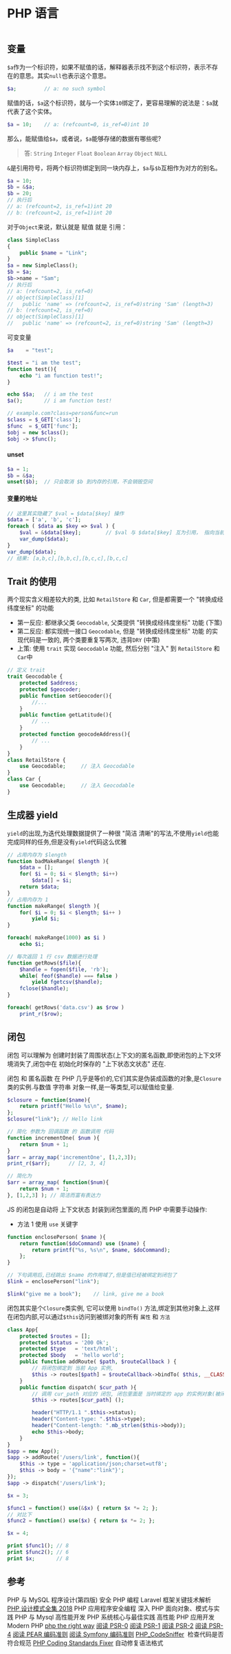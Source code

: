 # PHP 语言

```php

```

## 变量

`$a`作为一个标识符，如果不赋值的话，解释器表示找不到这个标识符，表示不存在的意思。其实`null`也表示这个意思。

```php
$a;         // a: no such symbol
```

赋值的话，`$a`这个标识符，就与一个实体`10`绑定了，更容易理解的说法是：`$a`就代表了这个实体。

```php
$a = 10;    // a: (refcount=0, is_ref=0)int 10
```

那么，能赋值给`$a`，或者说，`$a`能够存储的数据有哪些呢?

> 答: `String` `Integer` `Float` `Boolean` `Array` `Object` `NULL`

`&`是引用符号，将两个标识符绑定到同一块内存上，`$a`与`$b`互相作为对方的别名。

```php
$a = 10;
$b = &$a;
$b = 20;
// 执行后
// a: (refcount=2, is_ref=1)int 20
// b: (refcount=2, is_ref=1)int 20
```

对于`Object`来说，默认就是 赋值 就是 引用：

```php
class SimpleClass
{
    public $name = "Link";
}
$a = new SimpleClass();
$b = $a;
$b->name = "Sam";
// 执行后
// a: (refcount=2, is_ref=0)
// object(SimpleClass)[1]
//   public 'name' => (refcount=2, is_ref=0)string 'Sam' (length=3)
// b: (refcount=2, is_ref=0)
// object(SimpleClass)[1]
//   public 'name' => (refcount=2, is_ref=0)string 'Sam' (length=3)
```

可变变量

```php
$a    = "test";

$test = "i am the test";
function test(){
    echo "i am function test!";
}

echo $$a; 	// i am the test
$a(); 		// i am function test!

// example.com?class=person&func=run
$class = $_GET['class'];
$func  = $_GET['func'];
$obj = new $class();
$obj -> $func();
```

#### unset

```php
$a = 1;
$b = &$a;
unset($b);  // 只会取消 $b 到内存的引用，不会销毁空间
```

#### 变量的地址

```php
// 这里其实隐藏了 $val = $data[$key] 操作
$data = ['a', 'b', 'c'];
foreach ( $data as $key => $val ) {
    $val = &$data[$key];        // $val 与 $data[$key] 互为引用， 指向当前 $data[$key] 表示的实体
    var_dump($data);
}
var_dump($data);
// 结果: [a,b,c],[b,b,c],[b,c,c],[b,c,c]
```

## Trait 的使用

两个现实含义相差较大的类, 比如 `RetailStore` 和 `Car`, 但是都需要一个 "转换成经纬度坐标" 的功能

- 第一反应: 都继承父类 `Geocodable`, 父类提供 "转换成经纬度坐标" 功能 (下策)
- 第二反应: 都实现统一接口 `Geocodable`, 但是 "转换成经纬度坐标" 功能 的实现代码是一致的, 两个类要重复写两次, 违背`DRY` (中策)
- 上策: 使用 `trait` 实现 `Geocodable` 功能, 然后分别 "注入" 到 `RetailStore` 和 `Car`中

```php
// 定义 trait
trait Geocodable {
    protected $address;
    protected $geocoder;
    public function setGeocoder(){
        //...
    }
    public function getLatitude(){
        // ...
    }
    protected function geocodeAddress(){
        // ...
    }
}
class RetailStore {
    use Geocodable;     // 注入 Geocodable
}
class Car {
    use Geocodable;     // 注入 Geocodable
}
```

## 生成器 yield

`yield`的出现,为迭代处理数据提供了一种很 "简洁 清晰"的写法,不使用`yield`也能完成同样的任务,但是没有`yield`代码这么优雅

```php
// 占用内存为 $length
function badMakeRange( $length ){
    $data = [];
    for( $i = 0; $i < $length; $i++)
        $data[] = $i;
    return $data;
}
// 占用内存为 1
function makeRange( $length ){
    for( $i = 0; $i < $length; $i++ )
        yield $i;
}

foreach( makeRange(1000) as $i )
    echo $i;

// 每次返回 1 行 csv 数据进行处理
function getRows($file){
    $handle = fopen($file, 'rb');
    while( feof($handle) === false )
        yield fgetcsv($handle);
    fclose($handle);
}

foreach( getRows('data.csv') as $row )
    print_r($row);
```

## 闭包

闭包 可以理解为 创建时封装了周围状态(上下文)的匿名函数,即使闭包的上下文环境消失了,闭包中在 初始化时保存的 "上下状态文状态" 还在.

闭包 和 匿名函数 在 PHP 几乎是等价的,它们其实是伪装成函数的对象,是`Closure`类的实例.与数值 字符串 对象一样,是一等类型,可以赋值给变量.

```php
$closure = function($name){
    return printf("Hello %s\n", $name);
};
$closure("link"); // Hello link

// 简化 参数为 回调函数 的 函数调用 代码
function incrementOne( $num ){
    return $num + 1;
}
$arr = array_map('incrementOne', [1,2,3]);
print_r($arr);      // [2, 3, 4]

// 简化为
$arr = array_map( function($num){
    return $num + 1;
}, [1,2,3] ); // 简洁而富有表达力
```

JS 的闭包是自动将 上下文状态 封装到闭包里面的,而 PHP 中需要手动操作:

- 方法 1 使用 `use` 关键字

```php
function enclosePerson( $name ){
    return function($doCommand) use ($name) {
        return printf("%s, %s\n", $name, $doCommand);
    };
}

// 下句调用后,已经跳出 $name 的作用域了,但是值已经被绑定到闭包了
$link = enclosePerson("link");

$link("give me a book");    // link, give me a book
```

闭包其实是个`Closure`类实例, 它可以使用 `bindTo()` 方法,绑定到其他对象上,这样在闭包内部,可以通过`$this`访问到被绑对象的所有 `属性` 和 `方法`

```php
class App{
    protected $routes = [];
    protected $status = '200 Ok';
    protected $type   = 'text/html';
    protected $body   = 'hello world';
    public function addRoute( $path, $routeCallback ) {
        // 将闭包绑定到 当前 App 实例,
        $this -> routes[$path] = $routeCallback->bindTo( $this, __CLASS__ );
    }
    public function dispatch( $cur_path ){
        // 调用 cur_path 对应的 闭包, 闭包里面是 当时绑定的 app 的实例对象(被闭包操作过)
        $this -> routes[$cur_path] ();

        header("HTTP/1.1 ".$this->status);
        header("Content-type: ".$this->type);
        header("Content-length: ".mb_strlen($this->body));
        echo $this->body;
    }
}
$app = new App();
$app -> addRoute('/users/link', function(){
    $this -> type = 'application/json;charset=utf8';
    $this -> body = '{"name":"link"}';
});
$app -> dispatch('/users/link');
```

```php
$x = 3;

$func1 = function() use(&$x) { return $x *= 2; };
// 对比下
$func2 = function() use($x) { return $x *= 2; };

$x = 4;

print $func1(); // 8
print $func2(); // 6
print $x;       // 8
```


## 参考

PHP 与 MySQL 程序设计(第四版)
安全 PHP 编程
Laravel 框架关键技术解析
[PHP 设计模式全集 2018](https://learnku.com/docs/php-design-patterns/2018)
PHP 应用程序安全编程
深入 PHP 面向对象、模式与实践
PHP 与 Mysql 高性能开发
PHP 系统核心与最佳实践
高性能 PHP 应用开发
Modern PHP
[php the right way](http://laravel-china.github.io/php-the-right-way/)
[阅读 PSR-0](https://github.com/php-fig/fig-standards/blob/master/accepted/PSR-0.md)
[阅读 PSR-1](https://github.com/php-fig/fig-standards/blob/master/accepted/PSR-1-basic-coding-standard.md)
[阅读 PSR-2](https://github.com/php-fig/fig-standards/blob/master/accepted/PSR-2-coding-style-guide.md)
[阅读 PSR-4](https://github.com/php-fig/fig-standards/blob/master/accepted/PSR-4-autoloader.md)
[阅读 PEAR 编码准则](http://pear.php.net/manual/en/standards.php)
[阅读 Symfony 编码准则](http://symfony.com/doc/current/contributing/code/standards.html)
[PHP_CodeSniffer](http://pear.php.net/package/PHP_CodeSniffer/)  检查代码是否符合规范
[PHP Coding Standards Fixer](http://cs.sensiolabs.org/) 自动修复语法格式
